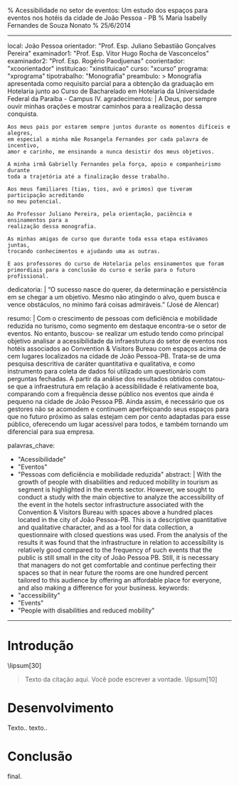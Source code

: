 % Acessibilidade no setor de eventos: Um estudo dos espaços para eventos nos hotéis da cidade de João Pessoa - PB
% Maria Isabelly Fernandes de Souza Nonato
% 25/6/2014

---
local: João Pessoa
orientador: "Prof. Esp. Juliano Sebastião Gonçalves Pereira"
examinador1: "Prof. Esp. Vitor Hugo Rocha de Vasconcelos"
examinador2: "Prof. Esp. Rogério Paodjuenas"
coorientador: "xcoorientador"
instituicao: "xinstituicao"
curso: "xcurso"
programa: "xprograma"
tipotrabalho: "Monografia"
preambulo: >
  Monografia apresentada como requisito parcial para a obtenção da graduação em Hotelaria junto ao Curso de Bacharelado em Hotelaria da Universidade Federal da Paraíba - Campus IV.
agradecimentos: |
    A Deus, por sempre ouvir minhas orações e mostrar caminhos para a realização dessa conquista.

    Aos meus pais por estarem sempre juntos durante os momentos difíceis e alegres,
    em especial a minha mãe Rosangela Fernandes por cada palavra de incentivo,
    amor e carinho, me ensinando a nunca desistir dos meus objetivos.

    A minha irmã Gabrielly Fernandes pela força, apoio e companheirismo durante
    toda a trajetória até a finalização desse trabalho.

    Aos meus familiares (tias, tios, avó e primos) que tiveram participação acreditando
    no meu potencial.

    Ao Professor Juliano Pereira, pela orientação, paciência e ensinamentos para a
    realização dessa monografia.

    As minhas amigas de curso que durante toda essa etapa estávamos juntas,
    trocando conhecimentos e ajudando uma as outras.

    E aos professores do curso de Hotelaria pelos ensinamentos que foram
    primordiais para a conclusão do curso e serão para o futuro profissional.

dedicatoria: |
  “O sucesso nasce do querer, da determinação e persistência
  em se chegar a um objetivo. Mesmo não atingindo o alvo,
  quem busca e vence obstáculos, no mínimo fará coisas
  admiráveis.”
  (José de Alencar)

resumo: |
  Com o crescimento de pessoas com deficiência e mobilidade reduzida no turismo,
  como segmento em destaque encontra-se o setor de eventos. No entanto, buscou-
  se realizar um estudo tendo como principal objetivo analisar a acessibilidade da
  infraestrutura do setor de eventos nos hotéis associados ao Convention & Visitors
  Bureau com espaços acima de cem lugares localizados na cidade de João Pessoa-PB.
  Trata-se de uma pesquisa descritiva de caráter quantitativa e qualitativa, e como
  instrumento para coleta de dados foi utilizado um questionário com perguntas
  fechadas. A partir da análise dos resultados obtidos constatou-se que a
  infraestrutura em relação à acessibilidade é relativamente boa, comparando com a
  frequência desse público nos eventos que ainda é pequeno na cidade de João
  Pessoa PB. Ainda assim, é necessário que os gestores não se acomodem e
  continuem aperfeiçoando seus espaços para que no futuro próximo as salas estejam
  cem por cento adaptadas para esse público, oferecendo um lugar acessível para
  todos, e também tornando um diferencial para sua empresa.

palavras_chave:
  - "Acessibilidade"
  - "Eventos"
  - "Pessoas com deficiência e mobilidade reduzida"
abstract: |
  With the growth of people with disabilities and reduced mobility in tourism as
  segment is highlighted in the events sector. However, we sought to conduct a study
  with the main objective to analyze the accessibility of the event in the hotels sector
  infrastructure associated with the Convention & Visitors Bureau with spaces above a
  hundred places located in the city of João Pessoa-PB. This is a descriptive
  quantitative and qualitative character, and as a tool for data collection, a
  questionnaire with closed questions was used. From the analysis of the results it was
  found that the infrastructure in relation to accessibility is relatively good compared to
  the frequency of such events that the public is still small in the city of João Pessoa
  PB. Still, it is necessary that managers do not get comfortable and continue
  perfecting their spaces so that in near future the rooms are one hundred percent
  tailored to this audience by offering an affordable place for everyone, and also
  making a difference for your business.
keywords:
  - "accessibility"
  - "Events"
  - "People with disabilities and reduced mobility"
---

# Introdução

\lipsum[30]


> Texto da citação aqui. Você pode escrever a vontade. \lipsum[10]




# Desenvolvimento

Texto.. texto..

# Conclusão

final.
